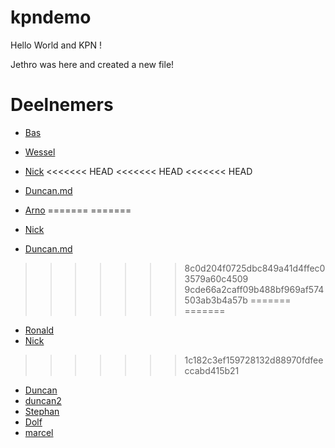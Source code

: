 # kpndemo

Hello World and KPN !

Jethro was here and created a new file!

# Deelnemers

* [Bas](Bas.md)
* [Wessel](wessel.md)
* [Nick](Nick.md)
<<<<<<< HEAD
<<<<<<< HEAD
<<<<<<< HEAD
* [Duncan.md](Duncan.md)



* [Arno](Arno.md)
=======
=======
* [Nick](Nick.md)
* [Duncan.md](Duncan.md)
>>>>>>> 8c0d204f0725dbc849a41d4ffec03579a60c4509
>>>>>>> 9cde66a2caff09b488bf969af574503ab3b4a57b
=======
=======
* [Ronald](ronald.md)
* [Nick](Nick.md)
>>>>>>> 1c182c3ef159728132d88970fdfeeccabd415b21
* [Duncan](Duncan.md)
* [duncan2](duncan2.md)
* [Stephan](Stephan.md)
* [Dolf](dolf.md)
* [marcel](marcel.md)
